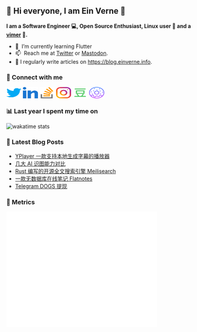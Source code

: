 ## 👋 Hi everyone, I am Ein Verne 👋

**I am a Software Engineer 💻, Open Source Enthusiast, Linux user :penguin: and a [vimer](https://github.com/einverne/dotfiles) :man:.**

- 🌱 &nbsp;I’m currently learning Flutter
- 📫 &nbsp;Reach me at [Twitter](https://twitter.com/einverne) or <a rel="me" href="https://m.einverne.info/@einverne">Mastodon</a>.
- 📝 I regularly write articles on <https://blog.einverne.info>.


### 🔗 Connect with me
<a href="https://twitter.com/einverne" target="_blank"><img align="center" src="images/twitter.svg" alt="twitter einverne" height="30" width="40" /></a>
<a href="https://linkedin.com/in/einverne" target="_blank"><img align="center" src="images/linked-in-alt.svg" alt="linkedin einverne" height="30" width="40" /></a>
<a href="https://stackoverflow.com/users/1820217/einverne" target="_blank"><img align="center" src="images/stack-overflow.svg" alt="stackoverflow einverne" height="30" width="40" /></a>
<a href="https://instagram.com/einverne" target="_blank"><img align="center" src="images/instagram.svg" alt="instagram einverne" height="30" width="40" /></a>
<a href="https://www.douban.com/people/einverne" target="_blank"><img align="center" src="images/douban.svg" alt="douban einverne" height="30" width="40" /></a>
<a href="https://homer.einverne.info" target="_blank"><img align="center" src="images/homer.svg" alt="einverne online services" height="30" width="40" /></a>

### 📊 Last year I spent my time on

![wakatime stats](https://github-readme-stats.vercel.app/api/wakatime?username=einverne&api_domain=wakapi.einverne.info&hide_title=true&hide_border=true&langs_count=18&bg_color=00000000&text_color=777&layout=compact)

### 📕 Latest Blog Posts
<!-- BLOG-POST-LIST:START -->
- [YPlayer 一款支持本地生成字幕的播放器](https://blog.einverne.info/post/2024/08/yplayer-ai-transcript-player.html)
- [几大 AI 识图能力对比](https://blog.einverne.info/post/2024/08/ai-image-comparison.html)
- [Rust 编写的开源全文搜索引擎 Meilisearch](https://blog.einverne.info/post/2024/08/meilisearch.html)
- [一款无数据库在线笔记 Flatnotes](https://blog.einverne.info/post/2024/08/flatnotes.html)
- [Telegram DOGS 提现](https://blog.einverne.info/post/2024/08/telegram-dogs-token.html)
<!-- BLOG-POST-LIST:END -->

### 👻 Metrics
<img align="left" src="/metrics.base.svg" alt="Metrics" width="400">
